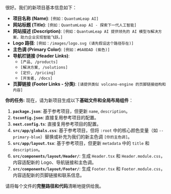 很好。我们的新项目基本信息如下：

- **项目名称 (Name)**: `[例如：QuantumLeap AI]`
- **网站标题 (Title)**: `[例如：QuantumLeap AI - 探索下一代人工智能]`
- **网站描述 (Description)**: `[例如：QuantumLeap AI 提供领先的 AI 模型与解决方案，助力企业实现智能飞跃。]`
- **Logo 路径**: `[例如：/images/logo.svg (请先假设这个路径存在)]`
- **主色调 (Primary Color)**: `[例如：#6A0DAD (紫色)]`
- **导航栏链接 (Header Links)**:
  - `[产品, /products]`
  - `[解决方案, /solutions]`
  - `[定价, /pricing]`
  - `[开发者, /docs]`
- **页脚链接 (Footer Links - 分类)**: `[请提供类似 volcano-engine 的页脚链接结构和内容]`

**你的任务:**
现在，请为新项目生成以下**基础文件和全局布局组件**：

1.  **`package.json`**: 基于参考项目，但更新 `name`, `description`。
2.  **`tsconfig.json`**: 直接复用参考项目的配置。
3.  **`next.config.ts`**: 直接复用参考项目的配置。
4.  **`src/app/globals.css`**: 基于参考项目，但将 `:root` 中的核心颜色变量（如 `--primary-blue`）替换或补充为我们的新主色调 `[你的主色调]`。
5.  **`src/app/layout.tsx`**: 基于参考项目，但更新 `metadata` 中的 `title` 和 `description`。
6.  **`src/components/layout/Header/`**: 生成 `Header.tsx` 和 `Header.module.css`，内容适配新的 Logo、导航链接和主色调。
7.  **`src/components/layout/Footer/`**: 生成 `Footer.tsx` 和 `Footer.module.css`，内容适配新的页脚链接和联系信息。

请将每个文件的**完整路径和代码**清晰地提供给我。